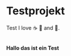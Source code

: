 # Testprojekt
Test
I love :coffee: :pizza: and :dancer:.
<html><br />
<b>Hallo das ist ein Test</b>
</html>
